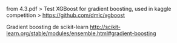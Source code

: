 from 4.3.pdf > Test XGBoost for gradient boosting, used in kaggle competition > https://github.com/dmlc/xgboost

Gradient boosting de scikit-learn http://scikit-learn.org/stable/modules/ensemble.html#gradient-boosting
